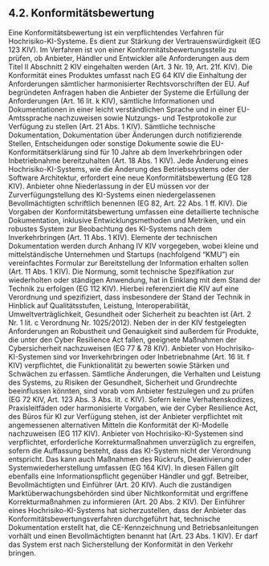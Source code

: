 ## 4.2. Konformitätsbewertung

Eine Konformitätsbewertung ist ein verpflichtendes Verfahren für Hochrisiko-KI-Systeme. Es dient zur Stärkung der Vertrauenswürdigkeit (EG 123 KIV). Im Verfahren ist von einer Konformitätsbewertungsstelle zu prüfen, ob Anbieter, Händler und Entwickler alle Anforderungen aus dem Titel II Abschnitt 2 KIV eingehalten werden (Art. 3 Nr. 19, Art. 21f. KIV). Die Konformität eines Produktes umfasst nach EG 64 KIV die Einhaltung der Anforderungen sämtlicher harmonisierter Rechtsvorschriften der EU. Auf begründeten Anfragen haben die Anbieter der Systeme die Erfüllung der Anforderungen (Art. 16 lit. k KIV), sämtliche Informationen und Dokumentationen in einer leicht verständlichen Sprache und in einer EU-Amtssprache nachzuweisen sowie Nutzungs- und Testprotokolle zur Verfügung zu stellen (Art. 21 Abs. 1 KIV). Sämtliche technische Dokumentation, Dokumentation über Änderungen durch notifizierende Stellen, Entscheidungen oder sonstige Dokumente sowie die EU-Konformitätserklärung sind für 10 Jahre ab dem Inverkehrbringen oder Inbetriebnahme bereitzuhalten (Art. 18 Abs. 1 KIV). Jede Änderung eines Hochrisiko-KI-Systems, wie die Änderung des Betriebssystems oder der Software Architektur, erfordert eine neue Konformitätsbewertung (EG 128 KIV). Anbieter ohne Niederlassung in der EU müssen vor der Zurverfügungstellung des KI-Systems einen niedergelassenen Bevollmächtigten schriftlich benennen (EG 82, Art. 22 Abs. 1 ff. KIV). Die Vorgaben der Konformitätsbewertung umfassen eine detaillierte technische Dokumentation, inklusive Entwicklungsmethoden und Metriken, und ein robustes System zur Beobachtung des KI-Systems nach dem Inverkehrbringen (Art. 11 Abs. 1 KIV). Elemente der technischen Dokumentation werden durch Anhang IV KIV vorgegeben, wobei kleine und mittelständische Unternehmen und Startups (nachfolgend “KMU”) ein vereinfachtes Formular zur Bereitstellung der Information erhalten sollen (Art. 11 Abs. 1 KIV). Die Normung, somit technische Spezifikation zur wiederholten oder ständigen Anwendung, hat in Einklang mit dem Stand der Technik zu erfolgen (EG 112 KIV). Hierbei referenziert die KIV auf eine Verordnung und spezifiziert, dass insbesondere der Stand der Technik in Hinblick auf Qualitätsstufen, Leistung, Interoperabilität, Umweltverträglichkeit, Gesundheit oder Sicherheit zu beachten ist (Art. 2 Nr. 1 lit. c Verordnung Nr. 1025/2012). Neben der in der KIV festgelegten Anforderungen an Robustheit und Genauigkeit sind außerdem für Produkte, die unter den Cyber Resilience Act fallen, geeignete Maßnahmen der Cybersicherheit nachzuweisen (EG 77 & 78 KIV). Anbieter von Hochrisiko-KI-Systemen sind vor Inverkehrbringen oder Inbetriebnahme (Art. 16 lit. f KIV) verpflichtet, die Funktionalität zu bewerten sowie Stärken und Schwächen zu erfassen. Sämtliche Änderungen, die Verhalten und Leistung des Systems, zu Risiken der Gesundheit, Sicherheit und Grundrechte beeinflussen könnten, sind vorab vom Anbieter festzulegen und zu prüfen (EG 72 KIV, Art. 123 Abs. 3 Abs. lit. c KIV). Sofern keine Verhaltenskodizes, Praxisleitfäden oder harmonisierte Vorgaben, wie der Cyber Resilience Act, des Büros für KI zur Verfügung stehen, ist der Anbieter verpflichtet mit angemessenen alternativen Mitteln die Konformität der KI-Modelle nachzuweisen (EG 117 KIV). Anbieter von Hochrisiko-KI-Systemen sind verpflichtet, erforderliche Korrekturmaßnahmen unverzüglich zu ergreifen, sofern die Auffassung besteht, dass das KI-System nicht der Verordnung entspricht. Das kann auch Maßnahmen des Rückrufs, Deaktivierung oder Systemwiederherstellung umfassen (EG 164 KIV). In diesen Fällen gilt ebenfalls eine Informationspflicht gegenüber Händler und ggf. Betreiber, Bevollmächtigten und Einführer (Art. 20 KIV). Auch die zuständigen Marktüberwachungsbehörden sind über Nichtkonformität und ergriffene Korrekturmaßnahmen zu informieren (Art. 20 Abs. 2 KIV). Der Einführer eines Hochrisiko-KI-Systems hat sicherzustellen, dass der Anbieter das Konformitätsbewertungsverfahren durchgeführt hat, technische Dokumentation erstellt hat, die CE-Kennzeichnung und Betriebsanleitungen vorhält und einen Bevollmächtigten benannt hat (Art. 23 Abs. 1 KIV). Er darf das System erst nach Sicherstellung der Konformität in den Verkehr bringen.